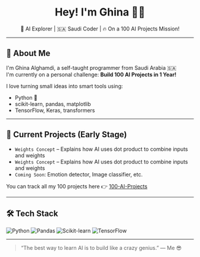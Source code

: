 <h1 align="center">Hey! I'm Ghina 👩‍💻</h1>
<p align="center">🌟 AI Explorer | 🇸🇦 Saudi Coder | 🔥 On a 100 AI Projects Mission!</p>

---

## 🚀 About Me
I'm Ghina Alghamdi, a self-taught programmer from Saudi Arabia 🇸🇦  
I'm currently on a personal challenge: **Build 100 AI Projects in 1 Year!**

I love turning small ideas into smart tools using:
- Python 🐍
- scikit-learn, pandas, matplotlib
- TensorFlow, Keras, transformers

---

## 🧪 Current Projects (Early Stage)
- `Weights Concept` – Explains how AI uses dot product to combine inputs and weights
- `Weights Concept` – Explains how AI uses dot product to combine inputs and weights
- `Coming Soon`: Emotion detector, Image classifier, etc.

You can track all my 100 projects here 👉 [100-AI-Projects](https://github.com/Ghina-codes/100-ai-projects)

---

## 🛠️ Tech Stack
![Python](https://img.shields.io/badge/-Python-333?style=flat-square&logo=python)
![Pandas](https://img.shields.io/badge/-Pandas-150458?style=flat-square&logo=pandas&logoColor=white)
![Scikit-learn](https://img.shields.io/badge/-Scikit--Learn-F7931E?style=flat-square&logo=scikitlearn&logoColor=white)
![TensorFlow](https://img.shields.io/badge/-TensorFlow-FF6F00?style=flat-square&logo=tensorflow&logoColor=white)

---

> “The best way to learn AI is to build like a crazy genius.” — Me 😎
